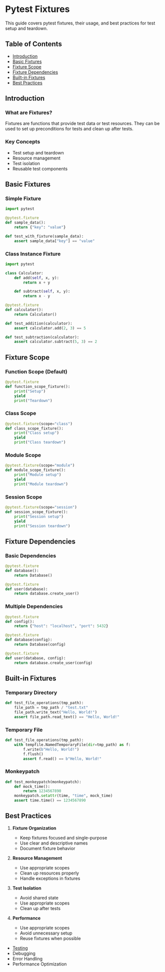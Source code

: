 # Pytest Fixtures

This guide covers pytest fixtures, their usage, and best practices for test setup and teardown.

## Table of Contents
- [Introduction](#introduction)
- [Basic Fixtures](#basic-fixtures)
- [Fixture Scope](#fixture-scope)
- [Fixture Dependencies](#fixture-dependencies)
- [Built-in Fixtures](#built-in-fixtures)
- [Best Practices](#best-practices)

## Introduction

### What are Fixtures?
Fixtures are functions that provide test data or test resources. They can be used to set up preconditions for tests and clean up after tests.

### Key Concepts
- Test setup and teardown
- Resource management
- Test isolation
- Reusable test components

## Basic Fixtures

### Simple Fixture
```python
import pytest

@pytest.fixture
def sample_data():
    return {"key": "value"}

def test_with_fixture(sample_data):
    assert sample_data["key"] == "value"
```

### Class Instance Fixture
```python
import pytest

class Calculator:
    def add(self, x, y):
        return x + y

    def subtract(self, x, y):
        return x - y

@pytest.fixture
def calculator():
    return Calculator()

def test_addition(calculator):
    assert calculator.add(2, 3) == 5

def test_subtraction(calculator):
    assert calculator.subtract(5, 3) == 2
```

## Fixture Scope

### Function Scope (Default)
```python
@pytest.fixture
def function_scope_fixture():
    print("Setup")
    yield
    print("Teardown")
```

### Class Scope
```python
@pytest.fixture(scope="class")
def class_scope_fixture():
    print("Class setup")
    yield
    print("Class teardown")
```

### Module Scope
```python
@pytest.fixture(scope="module")
def module_scope_fixture():
    print("Module setup")
    yield
    print("Module teardown")
```

### Session Scope
```python
@pytest.fixture(scope="session")
def session_scope_fixture():
    print("Session setup")
    yield
    print("Session teardown")
```

## Fixture Dependencies

### Basic Dependencies
```python
@pytest.fixture
def database():
    return Database()

@pytest.fixture
def user(database):
    return database.create_user()
```

### Multiple Dependencies
```python
@pytest.fixture
def config():
    return {"host": "localhost", "port": 5432}

@pytest.fixture
def database(config):
    return Database(config)

@pytest.fixture
def user(database, config):
    return database.create_user(config)
```

## Built-in Fixtures

### Temporary Directory
```python
def test_file_operations(tmp_path):
    file_path = tmp_path / "test.txt"
    file_path.write_text("Hello, World!")
    assert file_path.read_text() == "Hello, World!"
```

### Temporary File
```python
def test_file_operations(tmp_path):
    with tempfile.NamedTemporaryFile(dir=tmp_path) as f:
        f.write(b"Hello, World!")
        f.flush()
        assert f.read() == b"Hello, World!"
```

### Monkeypatch
```python
def test_monkeypatch(monkeypatch):
    def mock_time():
        return 1234567890
    monkeypatch.setattr(time, "time", mock_time)
    assert time.time() == 1234567890
```

## Best Practices

1. **Fixture Organization**
   - Keep fixtures focused and single-purpose
   - Use clear and descriptive names
   - Document fixture behavior

2. **Resource Management**
   - Use appropriate scopes
   - Clean up resources properly
   - Handle exceptions in fixtures

3. **Test Isolation**
   - Avoid shared state
   - Use appropriate scopes
   - Clean up after tests

4. **Performance**
   - Use appropriate scopes
   - Avoid unnecessary setup
   - Reuse fixtures when possible

- [Testing](../advanced/testing.md)
- Debugging
- Error Handling
- Performance Optimization 